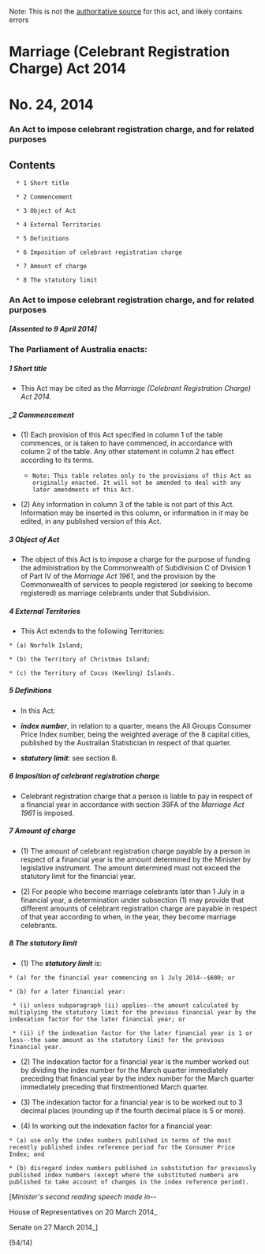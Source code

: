 Note: This is not the [authoritative source](https://www.comlaw.gov.au/Details/C2014A00024) for this act, and likely contains errors

# Marriage (Celebrant Registration Charge) Act 2014

# No. 24, 2014

### An Act to impose celebrant registration charge, and for related purposes

## Contents

      * 1 Short title 

      * 2 Commencement 

      * 3 Object of Act 

      * 4 External Territories 

      * 5 Definitions 

      * 6 Imposition of celebrant registration charge 

      * 7 Amount of charge 

      * 8 The statutory limit 

### An Act to impose celebrant registration charge, and for related purposes

##### [Assented to 9 April 2014]

### The Parliament of Australia enacts: 

##### 1  Short title

   * This Act may be cited as the _Marriage (Celebrant Registration Charge) Act 2014._

##### _2  Commencement

   * (1) Each provision of this Act specified in column 1 of the table commences, or is taken to have commenced, in accordance with column 2 of the table. Any other statement in column 2 has effect according to its terms.

      *  	Note: This table relates only to the provisions of this Act as originally enacted. It will not be amended to deal with any later amendments of this Act.

   * (2) Any information in column 3 of the table is not part of this Act. Information may be inserted in this column, or information in it may be edited, in any published version of this Act.

##### 3  Object of Act

   * The object of this Act is to impose a charge for the purpose of funding the administration by the Commonwealth of Subdivision C of Division 1 of Part IV of the _Marriage Act 1961_, and the provision by the Commonwealth of services to people registered (or seeking to become registered) as marriage celebrants under that Subdivision.

##### 4  External Territories

   * This Act extends to the following Territories: 

    * (a) Norfolk Island;

    * (b) the Territory of Christmas Island;

    * (c) the Territory of Cocos (Keeling) Islands.

##### 5  Definitions

   * In this Act: 

   * **_index number_**, in relation to a quarter, means the All Groups Consumer Price Index number, being the weighted average of the 8 capital cities, published by the Australian Statistician in respect of that quarter.

   * **_statutory limit_**: see section 8.

##### 6  Imposition of celebrant registration charge

   * Celebrant registration charge that a person is liable to pay in respect of a financial year in accordance with section 39FA of the _Marriage Act 1961_ is imposed.

##### 7  Amount of charge

   * (1) The amount of celebrant registration charge payable by a person in respect of a financial year is the amount determined by the Minister by legislative instrument. The amount determined must not exceed the statutory limit for the financial year.

   * (2) For people who become marriage celebrants later than 1 July in a financial year, a determination under subsection (1) may provide that different amounts of celebrant registration charge are payable in respect of that year according to when, in the year, they become marriage celebrants.

##### 8  The statutory limit

   * (1) The **_statutory limit_** is:

    * (a) for the financial year commencing on 1 July 2014--$600; or

    * (b) for a later financial year:

     * (i) unless subparagraph (ii) applies--the amount calculated by multiplying the statutory limit for the previous financial year by the indexation factor for the later financial year; or

     * (ii) if the indexation factor for the later financial year is 1 or less--the same amount as the statutory limit for the previous financial year.

   * (2) The indexation factor for a financial year is the number worked out by dividing the index number for the March quarter immediately preceding that financial year by the index number for the March quarter immediately preceding that firstmentioned March quarter.

   * (3) The indexation factor for a financial year is to be worked out to 3 decimal places (rounding up if the fourth decimal place is 5 or more).

   * (4) In working out the indexation factor for a financial year:

    * (a) use only the index numbers published in terms of the most recently published index reference period for the Consumer Price Index; and

    * (b) disregard index numbers published in substitution for previously published index numbers (except where the substituted numbers are published to take account of changes in the index reference period).

[_Minister's second reading speech made in--_

House of Representatives on 20 March 2014_

Senate on 27 March 2014_]

(54/14)

